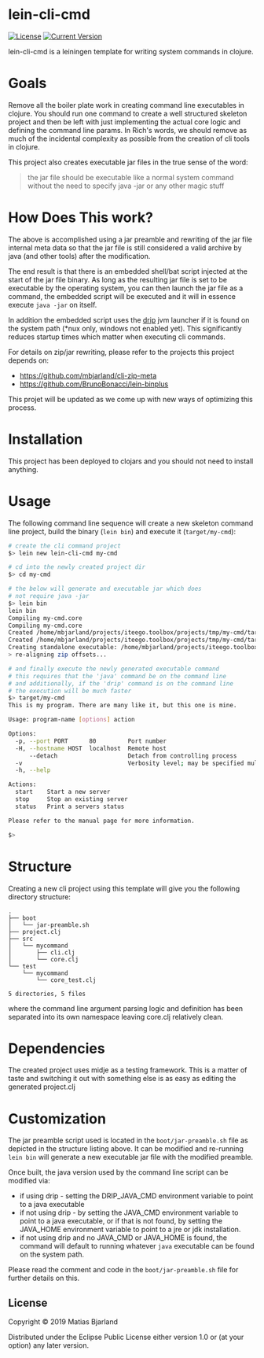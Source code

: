 # lein-cli-cmd
[![License](https://img.shields.io/badge/License-EPL%201.0-red.svg)](https://opensource.org/licenses/EPL-1.0) 
[![Current Version](https://img.shields.io/clojars/v/cli-cmd/lein-template.svg)](https://clojars.org/cli-cmd/lein-template)


lein-cli-cmd is a leiningen template for writing system commands in clojure. 

# Goals 
Remove all the boiler plate work in creating command line executables in clojure. You should run one command to create a well structured skeleton project and then be left with just implementing the actual core logic and defining the command line params. In Rich's words, we should remove as much of the incidental complexity as possible from the creation of cli tools in clojure. 

This project also creates executable jar files in the true sense of the word: 

> the jar file should be executable like a normal system command without the need to specify java -jar or any other magic stuff

# How Does This work? 
The above is accomplished using a jar preamble and rewriting of the jar file internal meta data so that the jar file is still considered a valid archive by java (and other tools) after the modification. 

The end result is that there is an embedded shell/bat script injected at the start of the jar file binary. As long as the resulting jar file is set to be executable by the operating system, you can then launch the jar file as a command, the embedded script will be executed and it will in essence execute `java -jar` on itself. 

In addition the embedded script uses the [drip](https://github.com/ninjudd/drip) jvm launcher if it is found on the system path (*nux only, windows not enabled yet). This significantly reduces startup times which matter when executing cli commands. 

For details on zip/jar rewriting, please refer to the projects this project depends on: 

* https://github.com/mbjarland/clj-zip-meta
* https://github.com/BrunoBonacci/lein-binplus

This projet will be updated as we come up with new ways of optimizing this process. 

# Installation 
This project has been deployed to clojars and you should not need to install anything. 

# Usage
The following command line sequence will create a new skeleton command line project, build the binary (`lein bin`) and execute it (`target/my-cmd`):

```bash
# create the cli command project
$> lein new lein-cli-cmd my-cmd

# cd into the newly created project dir
$> cd my-cmd

# the below will generate and executable jar which does 
# not require java -jar
$> lein bin 
lein bin 
Compiling my-cmd.core
Compiling my-cmd.core
Created /home/mbjarland/projects/iteego.toolbox/projects/tmp/my-cmd/target/my-cmd-0.1.0-SNAPSHOT.jar
Created /home/mbjarland/projects/iteego.toolbox/projects/tmp/my-cmd/target/my-cmd-0.1.0-SNAPSHOT-standalone.jar
Creating standalone executable: /home/mbjarland/projects/iteego.toolbox/projects/tmp/my-cmd/target/my-cmd
> re-aligning zip offsets...

# and finally execute the newly generated executable command
# this requires that the 'java' command be on the command line 
# and additionally, if the 'drip' command is on the command line
# the execution will be much faster
$> target/my-cmd 
This is my program. There are many like it, but this one is mine.

Usage: program-name [options] action

Options:
  -p, --port PORT      80         Port number
  -H, --hostname HOST  localhost  Remote host
      --detach                    Detach from controlling process
  -v                              Verbosity level; may be specified multiple times to increase value
  -h, --help

Actions:
  start    Start a new server
  stop     Stop an existing server
  status   Print a servers status

Please refer to the manual page for more information.

$> 
```

# Structure 
Creating a new cli project using this template will give you the following directory structure: 

```
.
├── boot
│   └── jar-preamble.sh
├── project.clj
├── src
│   └── mycommand
│       ├── cli.clj
│       └── core.clj
└── test
    └── mycommand
        └── core_test.clj

5 directories, 5 files
```

where the command line argument parsing logic and definition has been separated into its own namespace leaving core.clj relatively clean. 

# Dependencies 
The created project uses midje as a testing framework. This is a matter of taste and switching it out with something else is as easy as editing the generated project.clj 

# Customization 
The jar preamble script used is located in the `boot/jar-preamble.sh` file as depicted in the structure listing above. It can be modified and re-running `lein bin` will generate a new executable jar file with the modified preamble. 

Once built, the java version used by the command line script can be modified via: 

* if using drip - setting the DRIP_JAVA_CMD environment variable to point to a java executable 
* if not using drip - by setting the JAVA_CMD environment variable to point to a java executable, or if that is not found, by setting the JAVA_HOME environment variable to point to a jre or jdk installation. 
* if not using drip and no JAVA_CMD or JAVA_HOME is found, the command will default to running whatever `java` executable can be found on the system path. 

Please read the comment and code in the `boot/jar-preamble.sh` file for further details on this. 


## License

Copyright © 2019 Matias Bjarland

Distributed under the Eclipse Public License either version 1.0 or (at
your option) any later version.
